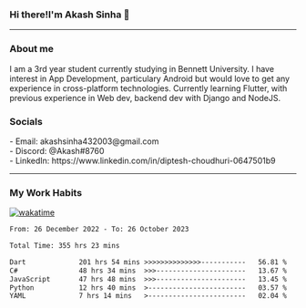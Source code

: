 <h3>Hi there!I'm Akash Sinha 👋</h3>

--- 

<h3>About me</h3>
I am a 3rd year student currently studying in Bennett University. I have interest in App Development, particulary Android but would love to get any experience in cross-platform technologies. Currently learning Flutter, with previous experience in Web dev, backend dev with Django and NodeJS.

<h3>Socials</h3>
 - Email: akashsinha432003@gmail.com<br>
 - Discord: @Akash#8760<br>
 - LinkedIn: https://www.linkedin.com/in/diptesh-choudhuri-0647501b9<br>


---

<h3>My Work Habits</h3>

[![wakatime](https://wakatime.com/badge/user/938b2951-49cf-4810-9b9e-c17cde3d3343.svg)](https://wakatime.com/@938b2951-49cf-4810-9b9e-c17cde3d3343)

<!--START_SECTION:waka-->

```txt
From: 26 December 2022 - To: 26 October 2023

Total Time: 355 hrs 23 mins

Dart             201 hrs 54 mins >>>>>>>>>>>>>>-----------   56.81 %
C#               48 hrs 34 mins  >>>----------------------   13.67 %
JavaScript       47 hrs 48 mins  >>>----------------------   13.45 %
Python           12 hrs 40 mins  >------------------------   03.57 %
YAML             7 hrs 14 mins   >------------------------   02.04 %
```

<!--END_SECTION:waka-->

